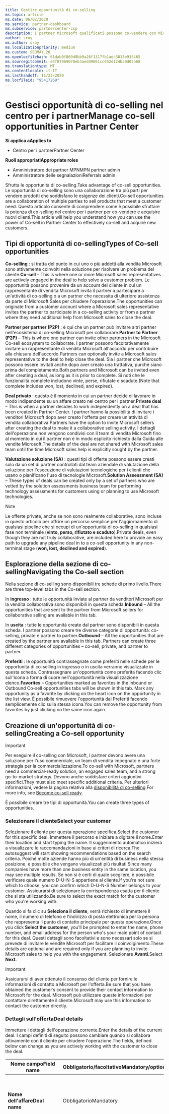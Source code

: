 ```yaml
---
title: Gestire opportunità di co-selling
ms.topic: article
ms.date: 06/02/2020
ms.service: partner-dashboard
ms.subservice: partnercenter-csp
description: I partner Microsoft qualificati possono co-vendere con Microsoft. Scopri come definire le offerte, invitare Microsoft a collaborare o visualizzare le offerte inviate.
author: sroy
ms.author: sroy
ms.localizationpriority: medium
ms.custom: SEOMAY.20
ms.openlocfilehash: 61dab9f869d8bb9a26f1317fb1aec3013e915465
ms.sourcegitcommit: e4f870b9070eb3aed49061cc652d124ba0d05b68
ms.translationtype: MT
ms.contentlocale: it-IT
ms.lasthandoff: 11/23/2020
ms.locfileid: "95417269"
---
```

# <a name="manage-co-sell-opportunities-in-partner-center"></a><span data-ttu-id="1cf49-104">Gestisci opportunità di co-selling nel centro per i partner</span><span class="sxs-lookup"><span data-stu-id="1cf49-104">Manage co-sell opportunities in Partner Center</span></span>

<span data-ttu-id="1cf49-105">**Si applica a**</span><span class="sxs-lookup"><span data-stu-id="1cf49-105">**Applies to**</span></span>

- <span data-ttu-id="1cf49-106">Centro per i partner</span><span class="sxs-lookup"><span data-stu-id="1cf49-106">Partner Center</span></span>

<span data-ttu-id="1cf49-107">**Ruoli appropriati**</span><span class="sxs-lookup"><span data-stu-id="1cf49-107">**Appropriate roles**</span></span>

- <span data-ttu-id="1cf49-108">Amministratore dei partner MPN</span><span class="sxs-lookup"><span data-stu-id="1cf49-108">MPN partner admin</span></span>
- <span data-ttu-id="1cf49-109">Amministratore delle segnalazioni</span><span class="sxs-lookup"><span data-stu-id="1cf49-109">Referrals admin</span></span>

<span data-ttu-id="1cf49-110">Sfrutta le opportunità di co-selling.</span><span class="sxs-lookup"><span data-stu-id="1cf49-110">Take advantage of co-sell opportunities.</span></span>  <span data-ttu-id="1cf49-111">Le opportunità di co-selling sono una collaborazione tra più parti per vendere prodotti che soddisfano le esigenze dei clienti.</span><span class="sxs-lookup"><span data-stu-id="1cf49-111">Co-sell opportunities are a collaboration of multiple parties to sell products that meet a customer need.</span></span> <span data-ttu-id="1cf49-112">Questo articolo consente di comprendere come è possibile sfruttare la potenza di co-selling nel centro per i partner per co-vendere e acquisire nuovi clienti.</span><span class="sxs-lookup"><span data-stu-id="1cf49-112">This article will help you understand how you can use the power of Co-sell in Partner Center to effectively co-sell and acquire new customers.</span></span>

## <a name="types-of-co-sell-opportunities"></a><span data-ttu-id="1cf49-113">Tipi di opportunità di co-selling</span><span class="sxs-lookup"><span data-stu-id="1cf49-113">Types of Co-sell opportunities</span></span>

<span data-ttu-id="1cf49-114">**Co-selling** : si tratta del punto in cui uno o più addetti alla vendita Microsoft sono attivamente coinvolti nella soluzione per risolvere un problema del cliente.</span><span class="sxs-lookup"><span data-stu-id="1cf49-114">**Co-sell** – This is where one or more Microsoft sales representatives are actively engaged in the deal to help solve a customer problem.</span></span> <span data-ttu-id="1cf49-115">Le opportunità possono provenire da un account del cliente in cui un rappresentante di vendita Microsoft invita il partner a partecipare a un'attività di co-selling o a un partner che necessita di ulteriore assistenza da parte di Microsoft Sales per chiudere l'operazione.</span><span class="sxs-lookup"><span data-stu-id="1cf49-115">The opportunities can originate from a customer account where a Microsoft sales representative invites the partner to participate in a co-selling activity or from a partner where they need additional help from Microsoft sales to close the deal.</span></span>

<span data-ttu-id="1cf49-116">**Partner per partner (P2P)** : è qui che un partner può invitare altri partner nell'ecosistema di co-selling Microsoft per collaborare.</span><span class="sxs-lookup"><span data-stu-id="1cf49-116">**Partner to Partner (P2P)** – This is where one partner can invite other partners in the Microsoft Co-sell ecosystem to collaborate.</span></span> <span data-ttu-id="1cf49-117">I partner possono facoltativamente invitare un rappresentante di vendita Microsoft all'accordo per contribuire alla chiusura dell'accordo.</span><span class="sxs-lookup"><span data-stu-id="1cf49-117">Partners can optionally invite a Microsoft sales representative to the deal to help close the deal.</span></span> <span data-ttu-id="1cf49-118">Sia i partner che Microsoft possono essere invitati anche dopo aver creato una trattativa, purché siano prima del completamento.</span><span class="sxs-lookup"><span data-stu-id="1cf49-118">Both partners and Microsoft can be invited even after creating a deal, as long as it is prior to complete.</span></span> <span data-ttu-id="1cf49-119">Si noti che le funzionalità complete includono vinte, perse, rifiutate e scadute.</span><span class="sxs-lookup"><span data-stu-id="1cf49-119">(Note that complete includes won, lost, declined, and expired).</span></span>

<span data-ttu-id="1cf49-120">**Deal privato** : questo è il momento in cui un partner decide di lavorare in modo indipendente su un affare creato nel centro per i partner.</span><span class="sxs-lookup"><span data-stu-id="1cf49-120">**Private deal** – This is when a partner decides to work independently on a deal that has been created in  Partner Center.</span></span> <span data-ttu-id="1cf49-121">I partner hanno la possibilità di invitare i venditori Microsoft dopo aver creato l'offerta per creare un'attività di vendita collaborativa.</span><span class="sxs-lookup"><span data-stu-id="1cf49-121">Partners have the option to invite Microsoft sellers after creating the deal to make it a collaborative selling activity.</span></span> <span data-ttu-id="1cf49-122">I dettagli dell'operazione non vengono condivisi con il team di vendita Microsoft fino al momento in cui il partner non è in modo esplicito richiesto dalla Guida alle vendite Microsoft.</span><span class="sxs-lookup"><span data-stu-id="1cf49-122">The details of the deal are not shared with Microsoft sales team until the time Microsoft sales help is explicitly sought by the partner.</span></span>

<span data-ttu-id="1cf49-123">**Valutazione soluzione (SA)** : questi tipi di offerte possono essere creati solo da un set di partner controllati dal team aziendale di valutazione della soluzione per l'esecuzione di valutazioni tecnologiche per i clienti che usano o pianificano l'uso di tecnologie Microsoft.</span><span class="sxs-lookup"><span data-stu-id="1cf49-123">**Solution Assessment (SA)** – These types of deals can be created only by a set of partners who are vetted by the solution assessments business team for performing technology assessments for customers using or planning to use Microsoft technologies.</span></span>

> [!NOTE]
> <span data-ttu-id="1cf49-124">Le offerte private, anche se non sono realmente collaborative, sono incluse in questo articolo per offrire un percorso semplice per l'aggiornamento di qualsiasi pipeline che si occupi di un'opportunità di co-selling in qualsiasi fase non terminale (**vinto, perso, rifiutato e scaduto**).</span><span class="sxs-lookup"><span data-stu-id="1cf49-124">Private deals, even though they are not truly collaborative, are included here  to provide an easy path to upgrade any pipeline deal in to a co-sell opportunity in any non-terminal stage (**won, lost, declined and expired**).</span></span>

## <a name="navigating-the-co-sell-section"></a><span data-ttu-id="1cf49-125">Esplorazione della sezione di co-selling</span><span class="sxs-lookup"><span data-stu-id="1cf49-125">Navigating the Co-sell section</span></span>

<span data-ttu-id="1cf49-126">Nella sezione di co-selling sono disponibili tre schede di primo livello.</span><span class="sxs-lookup"><span data-stu-id="1cf49-126">There are three top-level tabs in the Co-sell section.</span></span>

<span data-ttu-id="1cf49-127">In **ingresso** : tutte le opportunità inviate al partner da venditori Microsoft per la vendita collaborativa sono disponibili in questa scheda.</span><span class="sxs-lookup"><span data-stu-id="1cf49-127">**Inbound** – All the opportunities that are sent to the partner from Microsoft sellers for collaborative selling are available in this tab.</span></span>

<span data-ttu-id="1cf49-128">In **uscita** : tutte le opportunità create dal partner sono disponibili in questa scheda. I partner possono creare tre diverse categorie di opportunità: co-selling, private e partner to partner.</span><span class="sxs-lookup"><span data-stu-id="1cf49-128">**Outbound** – All the opportunities that are created by the partner are available in this tab. Partners can create three different categories of opportunities – co-sell, private, and partner to partner.</span></span>

<span data-ttu-id="1cf49-129">**Preferiti** : le opportunità contrassegnate come preferiti nelle schede per le opportunità di co-selling in ingresso o in uscita verranno visualizzate in questa scheda. Contrassegnare un'opportunità come preferita facendo clic sull'icona a forma di cuore nell'opportunità nella visualizzazione elenco.</span><span class="sxs-lookup"><span data-stu-id="1cf49-129">**Favorites** – Opportunities marked as favorites in the Inbound or Outbound Co-sell opportunities tabs will be shown in this tab. Mark any opportunity as a favorite by clicking on the heart icon on the opportunity in the list view.</span></span> <span data-ttu-id="1cf49-130">È possibile rimuovere l'opportunità dai Preferiti facendo semplicemente clic sulla stessa icona.</span><span class="sxs-lookup"><span data-stu-id="1cf49-130">You can remove the opportunity from favorites by just clicking on the same icon again.</span></span>

## <a name="creating-a-co-sell-opportunity"></a><span data-ttu-id="1cf49-131">Creazione di un'opportunità di co-selling</span><span class="sxs-lookup"><span data-stu-id="1cf49-131">Creating a Co-sell opportunity</span></span>

> [!IMPORTANT]
> <span data-ttu-id="1cf49-132">Per eseguire il co-selling con Microsoft, i partner devono avere una soluzione per l'uso commerciale, un team di vendita impegnato e una forte strategia per la commercializzazione.</span><span class="sxs-lookup"><span data-stu-id="1cf49-132">To co-sell with Microsoft, partners need a commercial-ready solution, an engaged sales team, and a strong go-to-market strategy.</span></span> <span data-ttu-id="1cf49-133">Devono anche soddisfare criteri aggiuntivi specifici.</span><span class="sxs-lookup"><span data-stu-id="1cf49-133">They must also meet specific additional criteria.</span></span> <span data-ttu-id="1cf49-134">Per ulteriori informazioni, vedere la pagina relativa alla [disponibilità di co-selling](https://partner.microsoft.com/reach-customers/selling-with-microsoft#become-ready).</span><span class="sxs-lookup"><span data-stu-id="1cf49-134">For more info, see [Become co-sell ready](https://partner.microsoft.com/reach-customers/selling-with-microsoft#become-ready).</span></span>

<span data-ttu-id="1cf49-135">È possibile creare tre tipi di opportunità.</span><span class="sxs-lookup"><span data-stu-id="1cf49-135">You can create three types of opportunities.</span></span>

### <a name="select-your-customer"></a><span data-ttu-id="1cf49-136">Selezionare il cliente</span><span class="sxs-lookup"><span data-stu-id="1cf49-136">Select your customer</span></span>

<span data-ttu-id="1cf49-137">Selezionare il cliente per questa operazione specifica.</span><span class="sxs-lookup"><span data-stu-id="1cf49-137">Select the customer for this specific deal.</span></span> <span data-ttu-id="1cf49-138">Immettere il percorso e iniziare a digitare il nome.</span><span class="sxs-lookup"><span data-stu-id="1cf49-138">Enter their location and start typing the name.</span></span> <span data-ttu-id="1cf49-139">Il suggerimento automatico inizierà a visualizzare le raccomandazioni in base ai criteri di ricerca.</span><span class="sxs-lookup"><span data-stu-id="1cf49-139">The autosuggest will start showing recommendations based on the search criteria.</span></span> <span data-ttu-id="1cf49-140">Poiché molte aziende hanno più di un'entità di business nella stessa posizione, è possibile che vengano visualizzati più risultati.</span><span class="sxs-lookup"><span data-stu-id="1cf49-140">Since many companies have more than one business entity in the same location, you may see multiple results.</span></span> <span data-ttu-id="1cf49-141">Se non si è certi di quale scegliere, è possibile verificare quale numero D-U-N-S appartiene al cliente.</span><span class="sxs-lookup"><span data-stu-id="1cf49-141">If you're not sure which to choose, you can confirm which D-U-N-S Number belongs to your customer.</span></span> <span data-ttu-id="1cf49-142">Assicurarsi di selezionare la corrispondenza esatta per il cliente che si sta utilizzando.</span><span class="sxs-lookup"><span data-stu-id="1cf49-142">Be sure to select the exact match for the customer who you're working with.</span></span>

<span data-ttu-id="1cf49-143">Quando si fa clic su **Seleziona il cliente**, verrà richiesto di immettere il nome, il numero di telefono e l'indirizzo di posta elettronica per la persona che rappresenta il punto di contatto principale per questa operazione.</span><span class="sxs-lookup"><span data-stu-id="1cf49-143">Once you click **Select the customer**, you'll be prompted to enter the name, phone number, and email address for the person who's your main point of contact for this deal.</span></span> <span data-ttu-id="1cf49-144">Questi dettagli sono facoltativi e sono necessari solo se si prevede di invitare le vendite Microsoft per facilitare il coinvolgimento.</span><span class="sxs-lookup"><span data-stu-id="1cf49-144">These details are optional and are required only if you are planning to invite Microsoft sales to help you with the engagement.</span></span> <span data-ttu-id="1cf49-145">Selezionare **Avanti**.</span><span class="sxs-lookup"><span data-stu-id="1cf49-145">Select **Next**.</span></span>

> [!IMPORTANT]
> <span data-ttu-id="1cf49-146">Assicurarsi di aver ottenuto il consenso del cliente per fornire le informazioni di contatto a Microsoft per l'offerta.</span><span class="sxs-lookup"><span data-stu-id="1cf49-146">Be sure that you have obtained the customer’s consent to provide their contact information to Microsoft for the deal.</span></span> <span data-ttu-id="1cf49-147">Microsoft può utilizzare queste informazioni per contattare direttamente il cliente.</span><span class="sxs-lookup"><span data-stu-id="1cf49-147">Microsoft may use this information to contact the customer directly.</span></span>

### <a name="deal-details"></a><span data-ttu-id="1cf49-148">Dettagli sull'offerta</span><span class="sxs-lookup"><span data-stu-id="1cf49-148">Deal details</span></span>

<span data-ttu-id="1cf49-149">Immettere i dettagli dell'operazione corrente.</span><span class="sxs-lookup"><span data-stu-id="1cf49-149">Enter the details of the current deal.</span></span> <span data-ttu-id="1cf49-150">I campi definiti di seguito possono cambiare quando si collabora attivamente con il cliente per chiudere l'operazione.</span><span class="sxs-lookup"><span data-stu-id="1cf49-150">The fields, defined below can change as you are  actively working with the customer to close the deal.</span></span>

| <span data-ttu-id="1cf49-151">**Nome campo**</span><span class="sxs-lookup"><span data-stu-id="1cf49-151">**Field name**</span></span> | <span data-ttu-id="1cf49-152">**Obbligatorio/facoltativo**</span><span class="sxs-lookup"><span data-stu-id="1cf49-152">**Mandatory/optional**</span></span> | <span data-ttu-id="1cf49-153">**Dettagli**</span><span class="sxs-lookup"><span data-stu-id="1cf49-153">**Details**</span></span> |
|-------------|--------|-------|
|<span data-ttu-id="1cf49-154">**Nome dell'affare**</span><span class="sxs-lookup"><span data-stu-id="1cf49-154">**Deal name**</span></span> | <span data-ttu-id="1cf49-155">Obbligatorio</span><span class="sxs-lookup"><span data-stu-id="1cf49-155">Mandatory</span></span> | <span data-ttu-id="1cf49-156">Nome descrittivo per identificare l'operazione in un secondo momento.</span><span class="sxs-lookup"><span data-stu-id="1cf49-156">The friendly name to identify your deal at a later point of time.</span></span> |
|<span data-ttu-id="1cf49-157">**Posizione**</span><span class="sxs-lookup"><span data-stu-id="1cf49-157">**Location**</span></span>| <span data-ttu-id="1cf49-158">Obbligatorio</span><span class="sxs-lookup"><span data-stu-id="1cf49-158">Mandatory</span></span> | <span data-ttu-id="1cf49-159">Ambito del percorso MPN del riferimento.</span><span class="sxs-lookup"><span data-stu-id="1cf49-159">The MPN location scope of the referral.</span></span> <span data-ttu-id="1cf49-160">I riferimenti agli utenti con questo ambito di località possono visualizzare i riferimenti se fanno parte del team.</span><span class="sxs-lookup"><span data-stu-id="1cf49-160">Referral users with this location scope can view the referrals if they are part of the team.</span></span> <span data-ttu-id="1cf49-161">I riferimenti agli amministratori e agli amministratori di riferimento con ambito globale possono visualizzare i riferimenti indipendentemente dalla posizione.</span><span class="sxs-lookup"><span data-stu-id="1cf49-161">Referral admins and referral admins with global scope can view the referrals irrespective of the location.</span></span> <span data-ttu-id="1cf49-162">Non è possibile modificare il percorso dopo aver creato il riferimento.</span><span class="sxs-lookup"><span data-stu-id="1cf49-162">Location cannot be edited after creating the referral.</span></span>|
|<span data-ttu-id="1cf49-163">**Valore stimato**</span><span class="sxs-lookup"><span data-stu-id="1cf49-163">**Estimated value**</span></span> | <span data-ttu-id="1cf49-164">Obbligatorio</span><span class="sxs-lookup"><span data-stu-id="1cf49-164">Mandatory</span></span> | <span data-ttu-id="1cf49-165">Il valore dell'operazione in base alle informazioni disponibili durante la creazione dell'operazione.</span><span class="sxs-lookup"><span data-stu-id="1cf49-165">The value of the deal based on the information available while creating the deal.</span></span>|
|<span data-ttu-id="1cf49-166">**Data di chiusura stimata**</span><span class="sxs-lookup"><span data-stu-id="1cf49-166">**Estimated close date**</span></span>| <span data-ttu-id="1cf49-167">Obbligatorio</span><span class="sxs-lookup"><span data-stu-id="1cf49-167">Mandatory</span></span>| <span data-ttu-id="1cf49-168">Data in base alla quale si prevede di chiudere l'accordo con il cliente.</span><span class="sxs-lookup"><span data-stu-id="1cf49-168">The date by which you expect to close the deal with the customer.</span></span> |
|<span data-ttu-id="1cf49-169">**ID CRM**</span><span class="sxs-lookup"><span data-stu-id="1cf49-169">**CRM ID**</span></span>| <span data-ttu-id="1cf49-170">Facoltativo</span><span class="sxs-lookup"><span data-stu-id="1cf49-170">Optional</span></span> | <span data-ttu-id="1cf49-171">Contrassegnare l'operazione con l'ID dell'opportunità nel rispettivo CRM a scopo di verifica.</span><span class="sxs-lookup"><span data-stu-id="1cf49-171">Tag the deal with the ID of the opportunity in your respective CRM for tracking purpose.</span></span>|
|<span data-ttu-id="1cf49-172">**ID campagna di marketing**</span><span class="sxs-lookup"><span data-stu-id="1cf49-172">**Marketing campaign ID**</span></span>| <span data-ttu-id="1cf49-173">Facoltativo</span><span class="sxs-lookup"><span data-stu-id="1cf49-173">Optional</span></span> | <span data-ttu-id="1cf49-174">Acquisisci la campagna di marketing che ha generato il problema.</span><span class="sxs-lookup"><span data-stu-id="1cf49-174">Capture the marketing campaign that resulted in the deal.</span></span> <span data-ttu-id="1cf49-175">Questo file può aiutare a tenere traccia del ROI di una determinata campagna se si contrassegnano tutte le offerte originate dalla campagna con lo stesso ID.</span><span class="sxs-lookup"><span data-stu-id="1cf49-175">This filed can help you track the ROI of a certain campaign if you tag all the deals originating from the campaign with the same ID.</span></span>|
|<span data-ttu-id="1cf49-176">**Note**</span><span class="sxs-lookup"><span data-stu-id="1cf49-176">**Notes**</span></span>| <span data-ttu-id="1cf49-177">Facoltativo</span><span class="sxs-lookup"><span data-stu-id="1cf49-177">Optional</span></span> | <span data-ttu-id="1cf49-178">Aggiornare tutte le informazioni più recenti per fornire visibilità ad altri dipendenti della società che operano sulla stessa attività o per provare a comprendere lo stato attuale dell'affare.</span><span class="sxs-lookup"><span data-stu-id="1cf49-178">Update all the latest information to provide visibility to other employees from your company working on the same deal or trying to understand the current state of the deal.</span></span> <span data-ttu-id="1cf49-179">È anche possibile usarlo come comunicazione su record per le discussioni tra i venditori Microsoft o altri partner con la società.</span><span class="sxs-lookup"><span data-stu-id="1cf49-179">You can also use this as a communication on record for discussions between Microsoft sellers/other partners with your company.</span></span>|

### <a name="add-team-members"></a><span data-ttu-id="1cf49-180">Aggiungere membri al team</span><span class="sxs-lookup"><span data-stu-id="1cf49-180">Add team members</span></span>

<span data-ttu-id="1cf49-181">Dopo aver aggiunto i dettagli dell'operazione, aggiungere i dipendenti che lavoreranno a questa operazione specifica.</span><span class="sxs-lookup"><span data-stu-id="1cf49-181">After adding the deal details, add the employees that will be working on this specific deal.</span></span> <span data-ttu-id="1cf49-182">Sarà necessario immettere il nome, il numero di telefono e l'indirizzo di posta elettronica del dipendente.</span><span class="sxs-lookup"><span data-stu-id="1cf49-182">You will need to enter the name, phone number, and email address of the employee.</span></span> <span data-ttu-id="1cf49-183">Questi dettagli sono obbligatori ed è necessario avere almeno un contatto con tutti i dettagli immessi per creare un'operazione.</span><span class="sxs-lookup"><span data-stu-id="1cf49-183">These details are mandatory, and you need to have at least one contact with all the details entered for you to create a deal.</span></span> <span data-ttu-id="1cf49-184">Questi dettagli possono essere modificati anche dopo la creazione di una trattativa.</span><span class="sxs-lookup"><span data-stu-id="1cf49-184">These details can be changed even after creating a deal.</span></span> <span data-ttu-id="1cf49-185">I contatti recenti dalle trattative precedenti vengono visualizzati sul lato destro per aggiungerli rapidamente all'affare.</span><span class="sxs-lookup"><span data-stu-id="1cf49-185">Recent contacts from your previous deals are shown on the right side for you to quickly add them to the deal.</span></span> <span data-ttu-id="1cf49-186">Per le offerte P2P, il team può avere dipendenti della società e della società che invia l'invito.</span><span class="sxs-lookup"><span data-stu-id="1cf49-186">For P2P deals, the team can have employees from both your company and the company sending the invitation.</span></span>

### <a name="add-solutions"></a><span data-ttu-id="1cf49-187">Aggiungi soluzioni</span><span class="sxs-lookup"><span data-stu-id="1cf49-187">Add solution(s)</span></span>

<span data-ttu-id="1cf49-188">In questa sezione è necessario fornire le informazioni correlate alle soluzioni che faranno parte di questa operazione.</span><span class="sxs-lookup"><span data-stu-id="1cf49-188">In this section, you need to provide the information related to the solutions that will be part of this deal.</span></span> <span data-ttu-id="1cf49-189">Si tratta di una sezione obbligatoria in cui è necessario aggiungere almeno una soluzione per creare un'operazione.</span><span class="sxs-lookup"><span data-stu-id="1cf49-189">This is a mandatory section where you must add at least one solution to create a deal.</span></span> <span data-ttu-id="1cf49-190">I dettagli della soluzione possono essere modificati dopo la creazione di una trattativa.</span><span class="sxs-lookup"><span data-stu-id="1cf49-190">The solution details can be changed after creating a deal.</span></span> <span data-ttu-id="1cf49-191">Sono disponibili più tipi di soluzioni che possono essere aggiunte a un'operazione, descritte di seguito.</span><span class="sxs-lookup"><span data-stu-id="1cf49-191">There are multiple types of solutions that can be added to a deal, which are described below</span></span>

- <span data-ttu-id="1cf49-192">**Soluzioni aziendali:** Si tratta di soluzioni pronte per la co-selling pubblicate dall'azienda</span><span class="sxs-lookup"><span data-stu-id="1cf49-192">**My company’s solutions:** These are co-sell ready solutions that are published by your company</span></span>
- <span data-ttu-id="1cf49-193">**Microsoft:** Si tratta di soluzioni di proprietà di Microsoft</span><span class="sxs-lookup"><span data-stu-id="1cf49-193">**Microsoft:** These are solutions owned by Microsoft</span></span>
- <span data-ttu-id="1cf49-194">**Altre soluzioni di terze parti:** Si tratta di soluzioni pronte per la co-selling pubblicate da altri partner nell'ecosistema di co-selling Microsoft</span><span class="sxs-lookup"><span data-stu-id="1cf49-194">**Other third-party solutions:** These are co-sell ready solutions that are published by other partners in the Microsoft co-sell ecosystem</span></span>
- <span data-ttu-id="1cf49-195">**Valutazioni della soluzione:** Questi sono i tipi di valutazione che possono essere selezionati da un partner idoneo in base alle esigenze del cliente</span><span class="sxs-lookup"><span data-stu-id="1cf49-195">**Solution Assessments:** These are the assessment types, which an eligible partner can select based on the customer need</span></span>

> [!Important]
> <span data-ttu-id="1cf49-196">È possibile selezionare un solo tipo di valutazione per un'operazione di valutazione della soluzione e non è possibile aggiungere altre soluzioni.</span><span class="sxs-lookup"><span data-stu-id="1cf49-196">Only one assessment type can be selected for a solution assessment deal and no other solutions can be added.</span></span> <span data-ttu-id="1cf49-197">Una volta selezionata la valutazione della soluzione, il partner deve scegliere il percorso per la creazione della valutazione.</span><span class="sxs-lookup"><span data-stu-id="1cf49-197">Once a solution assessment is selected, the partner has to choose the location for which the assessment is being created.</span></span> <span data-ttu-id="1cf49-198">Questa operazione è necessaria per i pagamenti corretti per gli incentivi.</span><span class="sxs-lookup"><span data-stu-id="1cf49-198">This is needed for correct incentive payouts.</span></span>

<span data-ttu-id="1cf49-199">Dopo aver fornito le informazioni sulla soluzione, fare clic su Avanti per passare alla sezione in cui è possibile decidere il tipo di vendita.</span><span class="sxs-lookup"><span data-stu-id="1cf49-199">Once you have provided the solution information, select Next to move to the section where you can decide the selling type.</span></span> <span data-ttu-id="1cf49-200">Se si scelgono soluzioni dalle prime tre opzioni e non da una valutazione della soluzione, sono disponibili tre opzioni:</span><span class="sxs-lookup"><span data-stu-id="1cf49-200">You have three options if you chose solutions from the first three options and not a solution assessment:</span></span>

<span data-ttu-id="1cf49-201">**Deal privato**: se non si invita Microsoft e si crea un impegno in questo passaggio, sarà di tipo pipeline privata.</span><span class="sxs-lookup"><span data-stu-id="1cf49-201">**Private deal**: If you don’t invite Microsoft and create an engagement at this step, it will be of the type private pipeline.</span></span> <span data-ttu-id="1cf49-202">I venditori Microsoft non avranno visibilità sui dettagli di questa trattativa.</span><span class="sxs-lookup"><span data-stu-id="1cf49-202">Microsoft sellers will have no visibility into the details of this deal.</span></span>

> [!Important]
> <span data-ttu-id="1cf49-203">La registrazione dell'accordo non è applicabile per le offerte private.</span><span class="sxs-lookup"><span data-stu-id="1cf49-203">Deal registration is not applicable for Private deals.</span></span> <span data-ttu-id="1cf49-204">Prestare attenzione durante la creazione di un affare privato con soluzioni idonee per gli incentivi, in quanto non saranno idonee per la registrazione di Deal nel centro per i partner.</span><span class="sxs-lookup"><span data-stu-id="1cf49-204">Exercise caution while creating a private deal with incentive eligible solutions as they will not be eligible for deal registration in Partner Center.</span></span>

<span data-ttu-id="1cf49-205">**Deal di co-selling:** Se si seleziona un'opzione diversa da quella predefinita per la domanda **"identificare il tipo di supporto da Microsoft"**, l'affare si riferisce a un'operazione di co-selling in cui un venditore Microsoft può potenzialmente aiutarti a chiudere l'accordo.</span><span class="sxs-lookup"><span data-stu-id="1cf49-205">**Co-sell deal:** If you select any option other than the default selection for the question **“Identify the type of help you'd like from Microsoft”**, the deal turns in to a co-sell deal where a Microsoft seller can potentially help you with closing the deal.</span></span> <span data-ttu-id="1cf49-206">Una richiesta di assistenza da parte di Microsoft non garantisce che un venditore Microsoft parteciperà all'accordo.</span><span class="sxs-lookup"><span data-stu-id="1cf49-206">A request for help from Microsoft is no guarantee that a Microsoft seller will participate in the deal.</span></span> <span data-ttu-id="1cf49-207">I rappresentanti di vendita Microsoft hanno a disposizione 14 giorni per decidere se desiderano partecipare.</span><span class="sxs-lookup"><span data-stu-id="1cf49-207">Microsoft sales representatives have 14 days to decide if they want to participate.</span></span> <span data-ttu-id="1cf49-208">Nella sezione Note, assicurarsi di identificare il tipo di Guida desiderato.</span><span class="sxs-lookup"><span data-stu-id="1cf49-208">In the notes section, be sure to identify the type of help you want.</span></span>

<span data-ttu-id="1cf49-209">**Deal da partner a partner (P2P)**: è possibile invitare altri partner nell'affare facendo clic sul collegamento invita partner.</span><span class="sxs-lookup"><span data-stu-id="1cf49-209">**Partner to Partner (P2P) deal**: You can invite other partners to the deal by clicking on the Invite partner link.</span></span> <span data-ttu-id="1cf49-210">Di seguito è riportato il processo per la creazione di un affare P2P.</span><span class="sxs-lookup"><span data-stu-id="1cf49-210">Below is the process for creating a P2P deal.</span></span>

- <span data-ttu-id="1cf49-211">**Selezionare un partner:** Dopo aver fatto clic su invita partner, sarà possibile iniziare a digitare il nome del partner per ottenere l'elenco suggerito di partner corrispondenti al nome immesso.</span><span class="sxs-lookup"><span data-stu-id="1cf49-211">**Select a partner:** After clicking on Invite partner, you will be able to  start typing the partner name to get suggested list of partners matching the name that you are entering.</span></span> <span data-ttu-id="1cf49-212">Selezionare il partner a cui si è interessati per inserire dettagli aggiuntivi per il partner.</span><span class="sxs-lookup"><span data-stu-id="1cf49-212">Select the partner you are interested in to fill additional details for that partner.</span></span> <span data-ttu-id="1cf49-213">È possibile cercare solo i partner che si trovano nell'ecosistema di co-selling Microsoft e che stanno effettuando la transazione nel centro per i partner.</span><span class="sxs-lookup"><span data-stu-id="1cf49-213">You can only search for partners who are in the Microsoft Co-sell ecosystem and are transacting in Partner Center.</span></span>

- <span data-ttu-id="1cf49-214">**Data di chiusura stimata:** Si tratta della data in cui si prevede che il partner invitato debba completare la propria parte dell'operazione.</span><span class="sxs-lookup"><span data-stu-id="1cf49-214">**Estimated close date:** This is the date by which you expect the invited partner to complete their part of the deal.</span></span> <span data-ttu-id="1cf49-215">La data è precompilata in modo da poter scegliere di modificare la data solo se necessario.</span><span class="sxs-lookup"><span data-stu-id="1cf49-215">The date is pre-filled so that you can choose to modify the date only if necessary.</span></span> <span data-ttu-id="1cf49-216">Si tratta di un campo obbligatorio che può essere modificato dal partner da invitare dopo aver creato l'accordo.</span><span class="sxs-lookup"><span data-stu-id="1cf49-216">It is a mandatory field and can be edited by the partner you are inviting after creating the deal.</span></span> <span data-ttu-id="1cf49-217">Il campo non può essere modificato dopo la creazione dell'operazione.</span><span class="sxs-lookup"><span data-stu-id="1cf49-217">You can’t modify this field after creating the deal.</span></span>

- <span data-ttu-id="1cf49-218">**Valore stimato e valuta:** Questo è il valore della questione che il partner invitato avrà nell'intera operazione.</span><span class="sxs-lookup"><span data-stu-id="1cf49-218">**Estimated value and currency:** This is the value of the deal that the invited partner will have in the overall deal.</span></span> <span data-ttu-id="1cf49-219">Assicurarsi di immettere il valore corretto, in modo che il partner invitato possa decidere se desidera partecipare o meno al problema.</span><span class="sxs-lookup"><span data-stu-id="1cf49-219">Make sure that you enter correct value here so that the invited partner can decide if they want to be a part of the deal or not.</span></span> <span data-ttu-id="1cf49-220">Il partner invitato può modificare questo valore dopo la creazione dell'operazione.</span><span class="sxs-lookup"><span data-stu-id="1cf49-220">The invited partner can change this value after creating the deal.</span></span> <span data-ttu-id="1cf49-221">Il campo non può essere modificato dopo la creazione dell'operazione.</span><span class="sxs-lookup"><span data-stu-id="1cf49-221">You cannot modify this field after creating the deal.</span></span>

- <span data-ttu-id="1cf49-222">**Note:** Aggiungere i dettagli per i motivi per cui si invita il partner a partecipare a questa operazione.</span><span class="sxs-lookup"><span data-stu-id="1cf49-222">**Notes:** Add the details for why you are inviting the partner to be a part of this deal.</span></span> <span data-ttu-id="1cf49-223">Le informazioni dettagliate consentiranno al partner invitato di decidere se desiderano partecipare.</span><span class="sxs-lookup"><span data-stu-id="1cf49-223">Detailed information will help the invited partner to decide if they want to participate.</span></span>

- <span data-ttu-id="1cf49-224">**Aggiungere il team:** Aggiungere i dipendenti della società che collaboreranno con il partner invitato.</span><span class="sxs-lookup"><span data-stu-id="1cf49-224">**Add your team:** Add the employees from your company who will be working with the invited partner.</span></span> <span data-ttu-id="1cf49-225">Se il partner invitato accetta l'accordo, potrà aggiungere i propri dipendenti in modo che entrambe le aziende abbiano una visualizzazione dell'intero team che collabora alla trattazione.</span><span class="sxs-lookup"><span data-stu-id="1cf49-225">If the invited partner accepts the deal, they can add their own employees so that both companies have a view of the entire team collaborating on the deal.</span></span> <span data-ttu-id="1cf49-226">È possibile modificare questi dettagli solo prima di creare l'operazione.</span><span class="sxs-lookup"><span data-stu-id="1cf49-226">You can only modify these details before creating the deal.</span></span> <span data-ttu-id="1cf49-227">I dettagli relativi ai dipendenti immessi nei dati dell'affare sono precompilati per semplificare la scelta dei dipendenti che lavorano con questo partner specifico.</span><span class="sxs-lookup"><span data-stu-id="1cf49-227">Employee details entered in your deal data are pre-filled to make it easier for you to choose the employees who be working with this specific partner.</span></span>

- <span data-ttu-id="1cf49-228">**Aggiungi soluzioni:**  Aggiungere alla tabella le soluzioni che si desidera vengano portate dal partner invitato.</span><span class="sxs-lookup"><span data-stu-id="1cf49-228">**Add solutions:**  Add the solutions that you want the invited partner to bring to the table.</span></span> <span data-ttu-id="1cf49-229">Almeno una soluzione è obbligatoria.</span><span class="sxs-lookup"><span data-stu-id="1cf49-229">At least one solution is mandatory.</span></span> <span data-ttu-id="1cf49-230">Il partner invitato può modificare le soluzioni dopo aver accettato l'invito.</span><span class="sxs-lookup"><span data-stu-id="1cf49-230">The invited partner can modify the solutions once they accept the invitation.</span></span>

- <span data-ttu-id="1cf49-231">**Identificare il tipo di guida:** Identificare il tipo di guida: Infine, identificare la guida specifica richiesta dal partner invitato.</span><span class="sxs-lookup"><span data-stu-id="1cf49-231">**Identify the type of help:** Identify the type of help:  Finally, identify the specific help you need from the invited partner.</span></span>

<span data-ttu-id="1cf49-232">Ripetere questa operazione per tutti i partner che si desidera invitare a partecipare a questa operazione.</span><span class="sxs-lookup"><span data-stu-id="1cf49-232">Repeat this for all the partners you want to invite to be a part of this deal.</span></span> <span data-ttu-id="1cf49-233">Un partner per l'offerta partner può anche fare in modo che i venditori Microsoft siano invitati a collaborare con Microsoft e con i partner.</span><span class="sxs-lookup"><span data-stu-id="1cf49-233">A partner to partner deal can also have Microsoft seller involved where you are inviting both Microsoft and the partners to the deal.</span></span> <span data-ttu-id="1cf49-234">È anche possibile invitare Microsoft e i partner in un secondo momento, dopo aver creato l'accordo.</span><span class="sxs-lookup"><span data-stu-id="1cf49-234">You can also invite both Microsoft and the partners later, after creating the deal.</span></span>

## <a name="responding-to-a-co-sell-opportunity"></a><span data-ttu-id="1cf49-235">Risposta a un'opportunità di co-selling</span><span class="sxs-lookup"><span data-stu-id="1cf49-235">Responding to a co-sell opportunity</span></span>

<span data-ttu-id="1cf49-236">Ogni opportunità viene spostata in un ciclo di vita.</span><span class="sxs-lookup"><span data-stu-id="1cf49-236">Each opportunity moves through a life cycle of its own.</span></span>

### <a name="received-stage"></a><span data-ttu-id="1cf49-237">Fase ricezione</span><span class="sxs-lookup"><span data-stu-id="1cf49-237">Received stage</span></span>

<span data-ttu-id="1cf49-238">In questa fase, se è stata ricevuta una nuova opportunità di co-selling da un venditore Microsoft o da altri partner nell'ecosistema di co-selling Microsoft, esaminare i dettagli e contattare il cliente se si desidera ottenere ulteriori informazioni sulle esigenze aziendali.</span><span class="sxs-lookup"><span data-stu-id="1cf49-238">In this stage, if you have received a new Co-sell opportunity either from a Microsoft seller or from other partners in the Microsoft Co-sell ecosystem, review the details, and feel free to contact the customer if you want to learn more about their business needs.</span></span> <span data-ttu-id="1cf49-239">In questa fase è possibile eseguire due operazioni.</span><span class="sxs-lookup"><span data-stu-id="1cf49-239">You can take two actions in this stage.</span></span> <span data-ttu-id="1cf49-240">accettare o rifiutare il riferimento:</span><span class="sxs-lookup"><span data-stu-id="1cf49-240">accept or decline the referral:</span></span>

- <span data-ttu-id="1cf49-241">**Accetta:** Immettere un nome per l'operazione, modificare il valore dell'affare stimato e l'intervallo di tempo di acquisto stimato in base alla verifica.</span><span class="sxs-lookup"><span data-stu-id="1cf49-241">**Accept:** Enter a name for the deal, edit the estimated deal value, and the estimated purchase timeframe based on your review.</span></span> <span data-ttu-id="1cf49-242">Una volta stabilito il contatto con il cliente, è necessario fornire le informazioni nel campo **Note** per ulteriori informazioni su ciò che il cliente sta cercando.</span><span class="sxs-lookup"><span data-stu-id="1cf49-242">Once you established the contact with the customer, you should provide info in the **Notes** field to explain more about what the customer is looking for.</span></span> <span data-ttu-id="1cf49-243">Facoltativamente, è possibile immettere l'ID CRM (solo per riferimento), l'ID della campagna di marketing che ha comportato la rispettiva opportunità e aggiungere contatti dall'azienda che lavorerà a questa operazione.</span><span class="sxs-lookup"><span data-stu-id="1cf49-243">You can optionally enter your CRM ID here (for your reference only), the marketing campaign ID that resulted in the respective opportunity and add contacts from your company who will be working on this deal.</span></span>

- <span data-ttu-id="1cf49-244">Al termine, fare clic su **Avanti**.</span><span class="sxs-lookup"><span data-stu-id="1cf49-244">When you're finished, select **Next**.</span></span> <span data-ttu-id="1cf49-245">Il riferimento verrà spostato nella **fase successiva**, il che significa che si prevede di coinvolgere attivamente il cliente per soddisfare le proprie esigenze.</span><span class="sxs-lookup"><span data-stu-id="1cf49-245">We'll move the referral to **the next stage**, which means you plan to actively engage with the customer to address their need.</span></span> <span data-ttu-id="1cf49-246">Queste informazioni verranno usate anche per aiutare a trovare le offerte simili in futuro.</span><span class="sxs-lookup"><span data-stu-id="1cf49-246">We'll also use this information to help you find similar deals in the future.</span></span>

- <span data-ttu-id="1cf49-247">**Rifiuta**: selezionare il motivo per cui si sta declinando il problema e aggiungere eventuali note che si desidera includere, quindi selezionare **Chiudi l'operazione**.</span><span class="sxs-lookup"><span data-stu-id="1cf49-247">**Decline**: Select the reason you're declining the deal and add any notes you'd like to include, then select **Close deal**.</span></span> <span data-ttu-id="1cf49-248">Verrà archiviato come **rifiutato** e verrà inviata una notifica a Microsoft o al partner che ha inviato questa opportunità.</span><span class="sxs-lookup"><span data-stu-id="1cf49-248">We'll archive it as **Declined** and notify either Microsoft or the partner who sent you this opportunity.</span></span>

- <span data-ttu-id="1cf49-249">Se non si risponde entro il tempo previsto (attualmente 14 giorni), lo si archivierà come **scaduto** e si invierà una notifica a Microsoft o al partner che ha inviato questa opportunità.</span><span class="sxs-lookup"><span data-stu-id="1cf49-249">If you don't respond within the allotted time (currently 14 days), we'll archive it as **Expired** and notify either Microsoft or the partner who sent you this opportunity.</span></span>

### <a name="accepted-stage"></a><span data-ttu-id="1cf49-250">Fase accettata</span><span class="sxs-lookup"><span data-stu-id="1cf49-250">Accepted stage</span></span>

<span data-ttu-id="1cf49-251">Lavora per concludere la trattativa con il cliente.</span><span class="sxs-lookup"><span data-stu-id="1cf49-251">Work to close the deal with the customer.</span></span> <span data-ttu-id="1cf49-252">Se si desidera modificare le informazioni fornite per un riferimento accettato, selezionare **modifica**.</span><span class="sxs-lookup"><span data-stu-id="1cf49-252">If you want to change any of the information you've provided for an accepted referral, select **Edit**.</span></span> <span data-ttu-id="1cf49-253">È quindi possibile aggiornare il nome dell'affare, la data di acquisto stimata, il valore stimato, le note, l'ID CRM e/o l'ID della campagna di marketing.</span><span class="sxs-lookup"><span data-stu-id="1cf49-253">You can then update the deal name, estimated purchase date, estimated value, notes, CRM ID and/or the marketing campaign ID.</span></span>  <span data-ttu-id="1cf49-254">È anche possibile selezionare **Aggiungi il team** per specificare il nome, il numero di telefono e gli indirizzi di posta elettronica di qualsiasi altra persona che sta lavorando al problema.</span><span class="sxs-lookup"><span data-stu-id="1cf49-254">You can also select **Add your team** to provide the name, phone number, and email addresses of any additional people who are working on the deal.</span></span> <span data-ttu-id="1cf49-255">Le soluzioni possono anche essere modificate in base alle esigenze del cliente.</span><span class="sxs-lookup"><span data-stu-id="1cf49-255">Solutions can also be edited based on the customer need.</span></span>

<span data-ttu-id="1cf49-256">Per impostazione predefinita, tutte le offerte create sono in fase di accettazione.</span><span class="sxs-lookup"><span data-stu-id="1cf49-256">All the deals you have created are in Accepted stage by default.</span></span>

<span data-ttu-id="1cf49-257">Una volta iniziato a lavorare sull'accordo, è possibile specificare i dettagli dello stato di avanzamento che si sta effettuando contrassegnando le fasi di vendita nel ciclo di vita dell'accordo.</span><span class="sxs-lookup"><span data-stu-id="1cf49-257">Once you started working on the deal, you can provide the details of the progress that you are making by marking the sales stages in the deal lifecycle.</span></span> <span data-ttu-id="1cf49-258">Il ciclo di vita dell'affare prevede quattro fasi, oltre all'accettazione o alla creazione iniziale e alle fasi finali vinte o perse, come indicato di seguito.</span><span class="sxs-lookup"><span data-stu-id="1cf49-258">There are four stages in the deal lifecycle apart from the initial acceptance or creation and the final won or lost stages as mentioned below.</span></span> <span data-ttu-id="1cf49-259">La fornitura di questi dettagli è facoltativa, ma è consigliabile condividerli per ottenere assistenza temporanea da parte dei rappresentanti di vendita Microsoft in un'offerta di co-selling.</span><span class="sxs-lookup"><span data-stu-id="1cf49-259">Providing these details is optional, but you are highly encouraged to share these to get stage appropriate help from Microsoft sales representatives in a Co-sell deal.</span></span>

:::image type="content" source="images/pscmigration/salesstage.png" alt-text="Immagine che mostra il ciclo di vita dell'accordo in cui è possibile contrassegnare la fase di vendita.":::

> [!Note]
> <span data-ttu-id="1cf49-261">Le fasi di vendita variano se si tratta di una soluzione di valutazione della soluzione.</span><span class="sxs-lookup"><span data-stu-id="1cf49-261">The sales stages will vary if the deal is a solution assessment deal.</span></span> <span data-ttu-id="1cf49-262">Il contrassegno della fase di vendita è **obbligatorio** anche per le offerte di valutazione della soluzione.</span><span class="sxs-lookup"><span data-stu-id="1cf49-262">Marking sales stage is also **mandatory** for solution assessment deals.</span></span> <span data-ttu-id="1cf49-263">Il pulsante **vinto** verrà abilitato solo dopo che tutte le fasi di vendita sono contrassegnate come complete dal partner.</span><span class="sxs-lookup"><span data-stu-id="1cf49-263">**Won** button will be enabled only after all the sales stages are marked as complete by the partner.</span></span>

<span data-ttu-id="1cf49-264">Di seguito è riportata la tabella che mostra le fasi di vendita e le percentuali corrispondenti per le offerte diverse dalle valutazioni della soluzione in base a quanto determinato dal sistema di riferimento del centro per i partner Microsoft.</span><span class="sxs-lookup"><span data-stu-id="1cf49-264">Below is the table showing the sales stages and the corresponding percentages for deals other than solution assessments as determined by the Microsoft Partner Center referrals system.</span></span>

|<span data-ttu-id="1cf49-265">**Nome fase vendita**</span><span class="sxs-lookup"><span data-stu-id="1cf49-265">**Sales stage name**</span></span>|<span data-ttu-id="1cf49-266">**Percentuale fase vendita**</span><span class="sxs-lookup"><span data-stu-id="1cf49-266">**Sales stage percentage**</span></span>|<span data-ttu-id="1cf49-267">**Definizione della fase di vendita**</span><span class="sxs-lookup"><span data-stu-id="1cf49-267">**Definition of sales stage**</span></span>|
|:----|:-----|:-----|
|<span data-ttu-id="1cf49-268">Data di creazione</span><span class="sxs-lookup"><span data-stu-id="1cf49-268">Created</span></span>|<span data-ttu-id="1cf49-269">10%</span><span class="sxs-lookup"><span data-stu-id="1cf49-269">10%</span></span>|<span data-ttu-id="1cf49-270">Creazione di un affare in uscita.</span><span class="sxs-lookup"><span data-stu-id="1cf49-270">Creating an outbound deal.</span></span>|
|<span data-ttu-id="1cf49-271">Accettato</span><span class="sxs-lookup"><span data-stu-id="1cf49-271">Accepted</span></span>|<span data-ttu-id="1cf49-272">10%</span><span class="sxs-lookup"><span data-stu-id="1cf49-272">10%</span></span>|<span data-ttu-id="1cf49-273">Accettazione di un problema in ingresso.</span><span class="sxs-lookup"><span data-stu-id="1cf49-273">Accepting an inbound deal.</span></span>|
|<span data-ttu-id="1cf49-274">Qualified</span><span class="sxs-lookup"><span data-stu-id="1cf49-274">Qualified</span></span>|<span data-ttu-id="1cf49-275">20%</span><span class="sxs-lookup"><span data-stu-id="1cf49-275">20%</span></span>|<span data-ttu-id="1cf49-276">Qualificare il valore dell'affare e i requisiti del cliente prima di procedere.</span><span class="sxs-lookup"><span data-stu-id="1cf49-276">Qualifying the value of the deal and the customer requirements before proceeding further.</span></span>|
|<span data-ttu-id="1cf49-277">Sviluppato</span><span class="sxs-lookup"><span data-stu-id="1cf49-277">Developed</span></span>|<span data-ttu-id="1cf49-278">40%</span><span class="sxs-lookup"><span data-stu-id="1cf49-278">40%</span></span>|<span data-ttu-id="1cf49-279">Lo sviluppo di un ulteriore problema per comprendere i requisiti dettagliati per preparare un modello di verifica o qualsiasi altro elemento necessario per una proposta formale.</span><span class="sxs-lookup"><span data-stu-id="1cf49-279">Developing the deal further to understand the detailed requirements to either prepare a POC or any other artifacts required for a formal proposal.</span></span>|
|<span data-ttu-id="1cf49-280">Proposed</span><span class="sxs-lookup"><span data-stu-id="1cf49-280">Proposed</span></span>|<span data-ttu-id="1cf49-281">60%</span><span class="sxs-lookup"><span data-stu-id="1cf49-281">60%</span></span>|<span data-ttu-id="1cf49-282">Creazione di una proposta formale al cliente in base ai requisiti.</span><span class="sxs-lookup"><span data-stu-id="1cf49-282">Making a formal proposal to the customer based on their requirements.</span></span>|
|<span data-ttu-id="1cf49-283">Negoziata</span><span class="sxs-lookup"><span data-stu-id="1cf49-283">Negotiated</span></span>|<span data-ttu-id="1cf49-284">80%</span><span class="sxs-lookup"><span data-stu-id="1cf49-284">80%</span></span>|<span data-ttu-id="1cf49-285">Negoziazione dei termini finali in base alla proposta per ottenere lo stato finale, vincendo o perdendo l'offerta.</span><span class="sxs-lookup"><span data-stu-id="1cf49-285">Negotiating the final terms based on the proposal to get to the final state – winning or losing the deal.</span></span>|
|<span data-ttu-id="1cf49-286">Won</span><span class="sxs-lookup"><span data-stu-id="1cf49-286">Won</span></span>|<span data-ttu-id="1cf49-287">100%</span><span class="sxs-lookup"><span data-stu-id="1cf49-287">100%</span></span>|<span data-ttu-id="1cf49-288">Contrassegno dell'affare come vinto.</span><span class="sxs-lookup"><span data-stu-id="1cf49-288">Marking the deal as won.</span></span>|

<span data-ttu-id="1cf49-289">Al termine, è possibile eseguire una delle due azioni, ovvero contrassegnare l'operazione come **vinta** o **persa** per segnalare il risultato.</span><span class="sxs-lookup"><span data-stu-id="1cf49-289">When you're finished, you can take one of the two actions, which are marking the deal as **Won** or **Lost** to report the outcome.</span></span>

> [!Note]
> <span data-ttu-id="1cf49-290">Non è necessario che l'azienda segua le stesse fasi di vendita.</span><span class="sxs-lookup"><span data-stu-id="1cf49-290">It is not necessary that your company follows the same sales stages.</span></span> <span data-ttu-id="1cf49-291">Questo è il modo in cui il centro per i partner riconosce le fasi di vendita delle offerte e mappa automaticamente le fasi dell'azienda a queste fasi standard se si passano questi valori usando l'API.</span><span class="sxs-lookup"><span data-stu-id="1cf49-291">This is how Partner Center recognizes the deal sales stages and will automatically map the stages of your company to these standard stages if you are passing these values using the API.</span></span> <span data-ttu-id="1cf49-292">Se si usa il centro per i partner, le percentuali visualizzate nella tabella vengono usate per contrassegnare le fasi di vendita.</span><span class="sxs-lookup"><span data-stu-id="1cf49-292">If you are using the Partner Center UX, the percentages as shown in the table are used to mark the sales stages.</span></span>

> [!Important]
> <span data-ttu-id="1cf49-293">Per alcune soluzioni idonee, dopo aver selezionato vinto verrà richiesto di fornire informazioni aggiuntive per la registrazione dell'affare.</span><span class="sxs-lookup"><span data-stu-id="1cf49-293">For certain eligible solutions, after you select Won, you'll be asked to provide additional information to register your deal.</span></span> <span data-ttu-id="1cf49-294">Microsoft esaminerà le informazioni fornite qui e potrebbe richiedere altri dettagli durante tale processo.</span><span class="sxs-lookup"><span data-stu-id="1cf49-294">Microsoft will review the info you provide here and may ask for additional details during the review process.</span></span> <span data-ttu-id="1cf49-295">Per altre informazioni, vedi [Registrare le trattative](register-deals.md).</span><span class="sxs-lookup"><span data-stu-id="1cf49-295">For more information, see [Register your deals](register-deals.md).</span></span>

<span data-ttu-id="1cf49-296">Un affare sarà idoneo per la registrazione dell'accordo solo se soddisfa tutti i criteri seguenti.</span><span class="sxs-lookup"><span data-stu-id="1cf49-296">A deal will be eligible for deal registration only if it meets all the below criteria.</span></span>

1. <span data-ttu-id="1cf49-297">Microsoft è invitato alla trattativa.</span><span class="sxs-lookup"><span data-stu-id="1cf49-297">Microsoft is invited to the deal.</span></span>
2. <span data-ttu-id="1cf49-298">Microsoft ha accettato l'invito o ha contrassegnato l'accordo come vinto.</span><span class="sxs-lookup"><span data-stu-id="1cf49-298">Microsoft has either accepted the invitation or marked the deal as won.</span></span> <span data-ttu-id="1cf49-299">Per comprendere lo stato di Microsoft, è possibile esaminare la scheda Microsoft sotto i dettagli dell'offerta.</span><span class="sxs-lookup"><span data-stu-id="1cf49-299">You can understand the Microsoft status by looking at the Microsoft card below your deal details.</span></span>
3. <span data-ttu-id="1cf49-300">Si tratta di una soluzione idonea per gli incentivi.</span><span class="sxs-lookup"><span data-stu-id="1cf49-300">There is an incentive eligible solution in the deal.</span></span>

> [!Important]
> <span data-ttu-id="1cf49-301">Registrare l'accordo solo se il nome della società e la soluzione incentivi idonei nell'affare sono chiaramente indicati nel contratto con il cliente.</span><span class="sxs-lookup"><span data-stu-id="1cf49-301">Register the deal only if your company name and the incentive eligible solution in the deal are clearly mentioned in the contract with the customer.</span></span>

<span data-ttu-id="1cf49-302">Se l'offerta è idonea per la registrazione dell'accordo, verranno aggiunte ulteriori attività cardine al ciclo di vita dell'operazione denominata "Deal Registration", come illustrato di seguito.</span><span class="sxs-lookup"><span data-stu-id="1cf49-302">If the deal is eligible for deal registration, there will be additional milestone added to the lifecycle of the deal called "Deal registration" as shown below.</span></span>

:::image type="content" source="images/pscmigration/dealregstages.png" alt-text="Immagine che mostra il ciclo di vita dell'affare, il percorso da cui è possibile avviare la registrazione dell'accordo.":::

<span data-ttu-id="1cf49-304">È possibile scegliere di registrare l'accordo immediatamente dopo aver contrassegnato l'accordo come vinto o in un momento successivo tramite il pulsante **registra** ciclo di vita dell'accordo.</span><span class="sxs-lookup"><span data-stu-id="1cf49-304">You can choose to register the deal immediately after marking the deal as won or at a later point in time through the deal lifecycle **Register now** button.</span></span>
<span data-ttu-id="1cf49-305">Una volta registrata l'operazione, è possibile visualizzare lo stato di avanzamento della convalida dell'affare dallo stesso ciclo di vita.</span><span class="sxs-lookup"><span data-stu-id="1cf49-305">Once the deal is registered, you can view the progress of the deal validation from the same lifecycle.</span></span> <span data-ttu-id="1cf49-306">Se è richiesta un'azione da parte dell'azienda, vengono visualizzati errori appropriati nella visualizzazione ciclo di vita dell'accordo.</span><span class="sxs-lookup"><span data-stu-id="1cf49-306">If there is any action required from your company, appropriate errors are shown in the deal lifecycle view.</span></span> <span data-ttu-id="1cf49-307">Quando la convalida dell'affare viene completata, l'operazione passa allo stato Closed.</span><span class="sxs-lookup"><span data-stu-id="1cf49-307">The deal goes into the closed state when the deal validation is complete.</span></span>

> [!Important]
> <span data-ttu-id="1cf49-308">Sia la revisione dell'accordo che lo stato finale della convalida sono applicabili solo per le offerte di co-selling IP.</span><span class="sxs-lookup"><span data-stu-id="1cf49-308">Both the deal review and the final validation status are applicable only for the IP Co-sell deals.</span></span>

### <a name="combinations"></a><span data-ttu-id="1cf49-309">Combinazioni</span><span class="sxs-lookup"><span data-stu-id="1cf49-309">Combinations</span></span>

<span data-ttu-id="1cf49-310">La tabella seguente illustra le combinazioni degli utenti che possono essere invitati in questa fase dell'operazione.</span><span class="sxs-lookup"><span data-stu-id="1cf49-310">The table below shows the combinations of who can be invited at this stage of the deal.</span></span>

|<span data-ttu-id="1cf49-311">**Tipo di trattativa originale**</span><span class="sxs-lookup"><span data-stu-id="1cf49-311">**Original deal type**</span></span>|<span data-ttu-id="1cf49-312">**Utenti che possono essere invitati**</span><span class="sxs-lookup"><span data-stu-id="1cf49-312">**Who can be invited**</span></span>|<span data-ttu-id="1cf49-313">**Note**</span><span class="sxs-lookup"><span data-stu-id="1cf49-313">**Notes**</span></span>|
|-----|:-----|:-----|
|<span data-ttu-id="1cf49-314">Privato</span><span class="sxs-lookup"><span data-stu-id="1cf49-314">Private</span></span>|<span data-ttu-id="1cf49-315">Microsoft e/o altri partner</span><span class="sxs-lookup"><span data-stu-id="1cf49-315">Microsoft and/or other partners</span></span>|<span data-ttu-id="1cf49-316">L'accordo verrà aggiornato per la co-selling se Microsoft viene invitato.</span><span class="sxs-lookup"><span data-stu-id="1cf49-316">The deal will be upgraded to Co-sell if Microsoft is invited.</span></span>|
|<span data-ttu-id="1cf49-317">Co-selling</span><span class="sxs-lookup"><span data-stu-id="1cf49-317">Co-sell</span></span>|<span data-ttu-id="1cf49-318">Altri partner</span><span class="sxs-lookup"><span data-stu-id="1cf49-318">Other partners</span></span>|<span data-ttu-id="1cf49-319">Gli altri partner possono essere invitati solo se la società ha iniziato l'operazione.</span><span class="sxs-lookup"><span data-stu-id="1cf49-319">Other partners can be invited only if your company initiated the deal.</span></span> <span data-ttu-id="1cf49-320">I partner non possono essere invitati per le offerte nella scheda in ingresso.</span><span class="sxs-lookup"><span data-stu-id="1cf49-320">Partners cannot be invited for deals in the Inbound tab.</span></span>|
|<span data-ttu-id="1cf49-321">Partner per partner senza Microsoft</span><span class="sxs-lookup"><span data-stu-id="1cf49-321">Partner to partner without Microsoft</span></span>|<span data-ttu-id="1cf49-322">Microsoft</span><span class="sxs-lookup"><span data-stu-id="1cf49-322">Microsoft</span></span>|<span data-ttu-id="1cf49-323">L'accordo verrà aggiornato a un'operazione di co-selling.</span><span class="sxs-lookup"><span data-stu-id="1cf49-323">The deal will be upgraded to a Co-sell deal.</span></span>|
|<span data-ttu-id="1cf49-324">Partner per partner senza Microsoft</span><span class="sxs-lookup"><span data-stu-id="1cf49-324">Partner to partner without Microsoft</span></span>|<span data-ttu-id="1cf49-325">Altri partner</span><span class="sxs-lookup"><span data-stu-id="1cf49-325">Other partners</span></span>||

### <a name="closed-stage"></a><span data-ttu-id="1cf49-326">Fase chiusa</span><span class="sxs-lookup"><span data-stu-id="1cf49-326">Closed stage</span></span>

<span data-ttu-id="1cf49-327">Questa è la fase finale per tutte le opportunità.</span><span class="sxs-lookup"><span data-stu-id="1cf49-327">This is the final stage for all opportunities.</span></span> <span data-ttu-id="1cf49-328">È possibile visualizzare tutte le trattative **vinte, perse, rifiutate** e **scadute** nella fase chiusa.</span><span class="sxs-lookup"><span data-stu-id="1cf49-328">You can view all the deals that are in **won, lost, declined**, and **expired** in the closed stage.</span></span> <span data-ttu-id="1cf49-329">In questa fase non è possibile eseguire alcuna azione.</span><span class="sxs-lookup"><span data-stu-id="1cf49-329">There are no actions that you can take in this stage.</span></span>

## <a name="frequently-asked-questions"></a><span data-ttu-id="1cf49-330">Domande frequenti</span><span class="sxs-lookup"><span data-stu-id="1cf49-330">Frequently asked questions</span></span>

<span data-ttu-id="1cf49-331">**Q1. Un affare può essere modificato dopo che è stato contrassegnato come vinto o perduto?**</span><span class="sxs-lookup"><span data-stu-id="1cf49-331">**Q1. Can a deal be edited after it is marked as Won or lost?**</span></span>

<span data-ttu-id="1cf49-332">No, non è possibile modificare le offerte quando si spostano in uno stato terminale.</span><span class="sxs-lookup"><span data-stu-id="1cf49-332">No, deals can't be modified once they move into a terminal state.</span></span> <span data-ttu-id="1cf49-333">Scaduto, rifiutato, vinto e perso sono stati terminali in cui non sono possibili ulteriori aggiornamenti per l'offerta.</span><span class="sxs-lookup"><span data-stu-id="1cf49-333">Expired, decline, won, and lost are terminal states where no further updates are possible to the deal.</span></span> <span data-ttu-id="1cf49-334">Prestare attenzione quando si trasferisce l'operazione in uno di questi stati terminali.</span><span class="sxs-lookup"><span data-stu-id="1cf49-334">Exercise caution when you are moving the deal into any of these terminal states.</span></span>

<span data-ttu-id="1cf49-335">**Q2. Chi riceve una notifica tramite posta elettronica dal centro per i partner?**</span><span class="sxs-lookup"><span data-stu-id="1cf49-335">**Q2. Who gets an email notification from Partner Center?**</span></span>

<span data-ttu-id="1cf49-336">Il flusso di lavoro seguente illustra il modo in cui i messaggi di posta elettronica vengono inviati ai partner dal sistema dei riferimenti del centro per i partner per i nuovi riferimenti in ingresso partner.</span><span class="sxs-lookup"><span data-stu-id="1cf49-336">The workflow below explains how the emails are sent to the partners from the partner center referrals system for new partner inbound referrals.</span></span>

:::image type="content" source="images/pscmigration/emaillogic.png" alt-text="Immagine che mostra la logica di invio dei messaggi di posta elettronica ai partner per i nuovi riferimenti in ingresso.":::

## <a name="getting-more-co-sell-opportunities"></a><span data-ttu-id="1cf49-338">Ottenere più opportunità di co-selling</span><span class="sxs-lookup"><span data-stu-id="1cf49-338">Getting more co-sell opportunities</span></span>

<span data-ttu-id="1cf49-339">Ecco alcuni suggerimenti che consentono di ottenere più opportunità di co-selling appropriate per l'azienda:</span><span class="sxs-lookup"><span data-stu-id="1cf49-339">Here are some tips to help you get more co-sell opportunities that are appropriate to your business:</span></span>

- <span data-ttu-id="1cf49-340">**Rispondi rapidamente alle offerte**.</span><span class="sxs-lookup"><span data-stu-id="1cf49-340">**Respond quickly to deals**.</span></span> <span data-ttu-id="1cf49-341">Quando si risponde tempestivamente alle richieste in ingresso, la visibilità verrà aumentata in modo progressivo nei risultati della ricerca partner futuri.</span><span class="sxs-lookup"><span data-stu-id="1cf49-341">When you respond in a timely fashion to incoming requests, we'll increase your visibility in future partner search results progressively.</span></span> <span data-ttu-id="1cf49-342">Assicurati che il tuo team risponda velocemente indicando le intenzioni.</span><span class="sxs-lookup"><span data-stu-id="1cf49-342">Make sure your team responds quickly with your intent.</span></span>
- <span data-ttu-id="1cf49-343">**Sii selettivo nelle trattative che decidi di accettare**.</span><span class="sxs-lookup"><span data-stu-id="1cf49-343">**Be choosy with the deals you accept**.</span></span> <span data-ttu-id="1cf49-344">Monitoriamo i tipi di offerte accettate e rifiutate e utilizzeremo queste informazioni per trovare le offerte simili.</span><span class="sxs-lookup"><span data-stu-id="1cf49-344">We monitor the types of deals that you accept and decline and use this information to help find you similar deals.</span></span> <span data-ttu-id="1cf49-345">Accettare le offerte che non sono una scelta ottimale non migliorerà i risultati della ricerca e potrebbe influisca sulla qualità delle opportunità ricevute.</span><span class="sxs-lookup"><span data-stu-id="1cf49-345">Accepting deals that aren't a good fit won't improve your search results and could impact the quality of the opportunities that you receive.</span></span>
- <span data-ttu-id="1cf49-346">**Comunica il volume della trattativa stimato, le date di chiusura e lo stato finale delle trattative** (acquisite o perse).</span><span class="sxs-lookup"><span data-stu-id="1cf49-346">**Report back the estimated deal sizes, closing dates, and the final status of your deals** (won or lost).</span></span> <span data-ttu-id="1cf49-347">Queste informazioni verranno usate per continuare a fornire i riferimenti alla qualità.</span><span class="sxs-lookup"><span data-stu-id="1cf49-347">We'll use this info to continue to provide you with quality referrals.</span></span>

## <a name="next-steps"></a><span data-ttu-id="1cf49-348">Passaggi successivi</span><span class="sxs-lookup"><span data-stu-id="1cf49-348">Next steps</span></span>

- [<span data-ttu-id="1cf49-349">Gestire lead</span><span class="sxs-lookup"><span data-stu-id="1cf49-349">Manage leads</span></span>](manage-leads.md)

- [<span data-ttu-id="1cf49-350">Ottenere il connettore di co-selling per Dynamics 365 CRM</span><span class="sxs-lookup"><span data-stu-id="1cf49-350">Get the co-sell connector for Dynamics 365 CRM</span></span>](connector-dynamics.md)

- [<span data-ttu-id="1cf49-351">Ottenere il connettore di co-selling per Salesforce CRM</span><span class="sxs-lookup"><span data-stu-id="1cf49-351">Get the co-sell connector for Salesforce CRM</span></span>](connector-salesforce.md)
